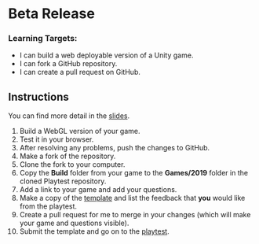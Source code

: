 ---
---

[//]: # (<p><iframe src="https://douglasurner.github.io/GDP2/units/super-showcase/SSC.4-prototype/" width="100%" height="666px"></iframe></p>)

# Beta Release

[slides]: <https://docs.google.com/presentation/d/1VyPAxRbLP90H9IzFjSeHNPmrEqqRmdrdk_j4Y7v7chc/edit?usp=sharing>
[template]: <https://docs.google.com/document/d/16W-PT8t8KqZC8IV52OgroBG3W65gts5mQ9yKROutdD0/edit?usp=sharing>

### Learning Targets:

* I can build a web deployable version of a Unity game.
* I can fork a GitHub repository.
* I can create a pull request on GitHub.

## Instructions

You can find more detail in the [slides][].

1. Build a WebGL version of your game.
1. Test it in your browser.
1. After resolving any problems, push the changes to GitHub.
1. Make a fork of the []() repository.
1. Clone the fork to your computer.
1. Copy the **Build** folder from your game to the **Games/2019** folder in the cloned Playtest repository.
1. Add a link to your game and add your questions.
1. Make a copy of the [template][] and list the feedback that **you** would like from the playtest.
1. Create a pull request for me to merge in your changes (which will make your game and questions visible).
1. Submit the template and go on to the [playtest][].

[playtest]: <>
